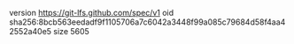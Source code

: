 version https://git-lfs.github.com/spec/v1
oid sha256:8bcb563eedadf9f1105706a7c6042a3448f99a085c79684d58f4aa42552a40e5
size 5605
